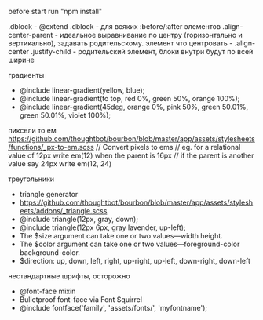 before start run "npm install"

.dblock - @extend .dblock - для всяких :before/:after элементов
.align-center-parent - идеальное выравнивание по центру (горизонтально и вертикально), задавать родительскому. элемент что центровать - .align-center
.justify-child - родительский элемент, блоки внутри будут по всей ширине


градиенты

  * @include linear-gradient(yellow, blue);
  * @include linear-gradient(to top, red 0%, green 50%, orange 100%);
  * @include linear-gradient(45deg, orange 0%, pink 50%, green 50.01%, green 50.01%, violet 100%);

пиксели то ем
https://github.com/thoughtbot/bourbon/blob/master/app/assets/stylesheets/functions/_px-to-em.scss
// Convert pixels to ems
// eg. for a relational value of 12px write em(12) when the parent is 16px
// if the parent is another value say 24px write em(12, 24)


треугольники
 * triangle generator
 * https://github.com/thoughtbot/bourbon/blob/master/app/assets/stylesheets/addons/_triangle.scss
 * @include triangle(12px, gray, down);
 * @include triangle(12px 6px, gray lavender, up-left);
 * The $size argument can take one or two values—width height.
 * The $color argument can take one or two values—foreground-color background-color.
 * $direction: up, down, left, right, up-right, up-left, down-right, down-left


 нестандартные шрифты, осторожно
  * @font-face mixin
 * Bulletproof font-face via Font Squirrel
 * @include fontface('family', 'assets/fonts/', 'myfontname');
